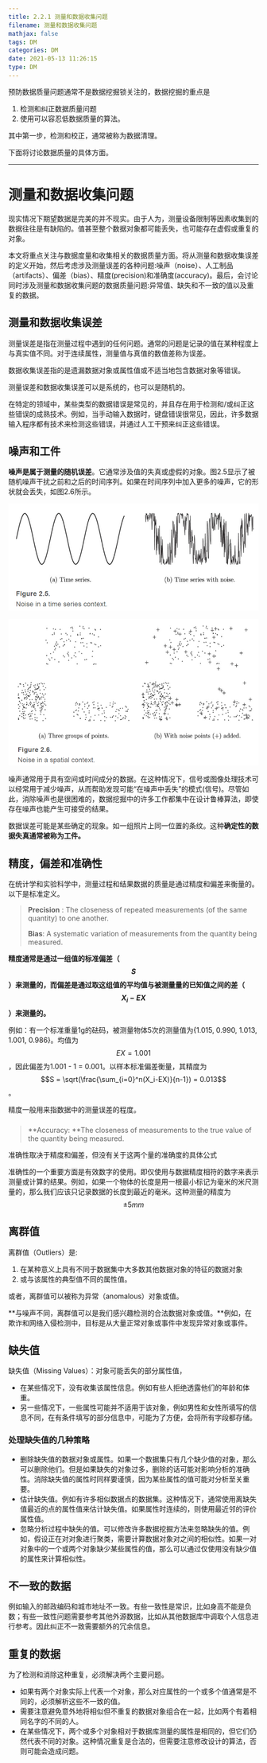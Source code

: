 ```yaml
---
title: 2.2.1 测量和数据收集问题
filename: 测量和数据收集问题
mathjax: false
tags: DM
categories: DM
date: 2021-05-13 11:26:15
type: DM
---
```

预防数据质量问题通常不是数据挖掘锁关注的，数据挖掘的重点是

1. 检测和纠正数据质量问题
2. 使用可以容忍低数据质量的算法。

其中第一步，检测和校正，通常被称为数据清理。

下面将讨论数据质量的具体方面。

---

# 测量和数据收集问题

现实情况下期望数据是完美的并不现实。由于人为，测量设备限制等因素收集到的数据往往是有缺陷的。值甚至整个数据对象都可能丢失，也可能存在虚假或重复的对象。

本文将重点关注与数据度量和收集相关的数据质量方面。将从测量和数据收集误差的定义开始，然后考虑涉及测量误差的各种问题:噪声（noise）、人工制品（artifacts）、偏差（bias）、精度(precision)和准确度(accuracy)。最后，会讨论同时涉及测量和数据收集问题的数据质量问题:异常值、缺失和不一致的值以及重复的数据。
<!--more -->

## 测量和数据收集误差

测量误差是指在测量过程中遇到的任何问题。通常的问题是记录的值在某种程度上与真实值不同。对于连续属性，测量值与真值的数值差称为误差。

数据收集误差指的是遗漏数据对象或属性值或不适当地包含数据对象等错误。

测量误差和数据收集误差可以是系统的，也可以是随机的。

在特定的领域中，某些类型的数据错误是常见的，并且存在用于检测和/或纠正这些错误的成熟技术。例如，当手动输入数据时，键盘错误很常见，因此，许多数据输入程序都有技术来检测这些错误，并通过人工干预来纠正这些错误。

## 噪声和工件

**噪声是属于测量的随机误差**。它通常涉及值的失真或虚假的对象。图2.5显示了被随机噪声干扰之前和之后的时间序列。如果在时间序列中加入更多的噪声，它的形状就会丢失，如图2.6所示。

![image-20210513103743260](1-Measurement%20and%20Data%20Collection%20Issues/image-20210513103743260.png)

![image-20210513103807342](1-Measurement%20and%20Data%20Collection%20Issues/image-20210513103807342.png)

噪声通常用于具有空间或时间成分的数据。在这种情况下，信号或图像处理技术可以经常用于减少噪声，从而帮助发现可能“在噪声中丢失”的模式(信号)。尽管如此，消除噪声也是很困难的，数据挖掘中的许多工作都集中在设计鲁棒算法，即使存在噪声也能产生可接受的结果。

数据误差可能是某些确定的现象。如一组照片上同一位置的条纹。这种**确定性的数据失真通常被称为工件。**

## 精度，偏差和准确性

在统计学和实验科学中，测量过程和结果数据的质量是通过精度和偏差来衡量的。以下是标准定义。

> **Precision** : The closeness of repeated measurements (of the same quantity) to one another.
>
> **Bias**: A systematic variation of measurements from the quantity being measured.

**精度通常是通过一组值的标准偏差（$$S$$）来测量的，而偏差是通过取这组值的平均值与被测量量的已知值之间的差（$$X_i - EX$$）来测量的。**

例如：有一个标准重量1g的砝码，被测量物体5次的测量值为{1.015, 0.990, 1.013, 1.001, 0.986}。均值为$$EX = 1.001$$，因此偏差为1.001 - 1 = 0.001。以样本标准偏差衡量，其精度为 $$S = \sqrt(\frac{\sum_{i=0}^n(X_i-EX)}{n-1}) = 0.013$$。

精度一般用来指数据中的测量误差的程度。

### 

> **Accuracy: **The closeness of measurements to the true value of the quantity being measured.

准确性取决于精度和偏差，但没有关于这两个量的准确度的具体公式

准确性的一个重要方面是有效数字的使用。即仅使用与数据精度相符的数字来表示测量或计算的结果。例如，如果一个物体的长度是用一根最小标记为毫米的米尺测量的，那么我们应该只记录数据的长度到最近的毫米。这种测量的精度为$$\pm5mm$$

## 离群值

离群值（Outliers）是:

1. 在某种意义上具有不同于数据集中大多数其他数据对象的特征的数据对象
2. 或与该属性的典型值不同的属性值。

或者，离群值可以被称为异常（anomalous）对象或值。

**与噪声不同，离群值可以是我们感兴趣检测的合法数据对象或值。**例如，在欺诈和网络入侵检测中，目标是从大量正常对象或事件中发现异常对象或事件。

## 缺失值

缺失值（Missing Values）：对象可能丢失的部分属性值，

- 在某些情况下，没有收集该属性信息。例如有些人拒绝透露他们的年龄和体重。
- 另一些情况下，一些属性可能并不适用于该对象，例如男性和女性所填写的信息不同，在有条件填写的部分信息中，可能为了方便，会将所有字段都存储。

### 处理缺失值的几种策略

- 删除缺失值的数据对象或属性。如果一个数据集只有几个缺少值的对象，那么可以删除他们。但是如果缺失的对象过多，删除的话可能对影响分析的准确性。消除缺失值的属性时同样要谨慎，因为某些属性的值可能对分析至关重要。
- 估计缺失值。例如有许多相似数据点的数据集。这种情况下，通常使用离缺失值最近的点的属性值来估计缺失值。如果属性时连续的，则使用最近邻的评价属性值。
- 忽略分析过程中缺失的值。可以修改许多数据挖掘方法来忽略缺失的值。例如，假设正在对对象进行聚类，需要计算数据对象对之间的相似性。如果一对对象中的一个或两个对象缺少某些属性的值，那么可以通过仅使用没有缺少值的属性来计算相似性。

## 不一致的数据

例如输入的邮政编码和城市地址不一致。有些一致性是常识，比如身高不能是负数；有些一致性问题需要参考其他外源数据，比如从其他数据库中调取个人信息进行参考。因此纠正不一致需要额外的冗余信息。

## 重复的数据

为了检测和消除这种重复，必须解决两个主要问题。

- 如果有两个对象实际上代表一个对象，那么对应属性的一个或多个值通常是不同的，必须解析这些不一致的值。
- 需要注意避免意外地将相似但不重复的数据对象组合在一起，比如两个有着相同名字的不同的人。
- 在某些情况下，两个或多个对象相对于数据库测量的属性是相同的，但它们仍然代表不同的对象。这种情况重复是合法的，但需要注意修改设计的算法，否则可能会造成问题。



